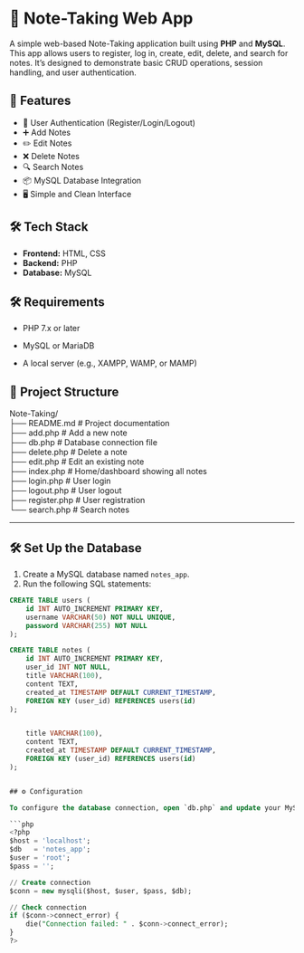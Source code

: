 ﻿# 📝 Note-Taking Web App

A simple web-based Note-Taking application built using **PHP** and **MySQL**. This app allows users to register, log in, create, edit, delete, and search for notes. It’s designed to demonstrate basic CRUD operations, session handling, and user authentication.

## 🚀 Features

- 🔐 User Authentication (Register/Login/Logout)
- ➕ Add Notes
- ✏️ Edit Notes
- ❌ Delete Notes
- 🔍 Search Notes
- 📦 MySQL Database Integration
- 🖥️ Simple and Clean Interface

## 🛠️ Tech Stack

- **Frontend:** HTML, CSS
- **Backend:** PHP
- **Database:** MySQL

## 🛠️ Requirements
- PHP 7.x or later

- MySQL or MariaDB

- A local server (e.g., XAMPP, WAMP, or MAMP)



## 📁 Project Structure

Note-Taking/ <br>
├── README.md           # Project documentation <br>
├── add.php             # Add a new note<br>
├── db.php              # Database connection file<br>
├── delete.php          # Delete a note<br>
├── edit.php            # Edit an existing note<br>
├── index.php           # Home/dashboard showing all notes<br>
├── login.php           # User login<br>
├── logout.php          # User logout<br>
├── register.php        # User registration<br>
└── search.php          # Search notes<br>




---

## 🛠️ Set Up the Database

1. Create a MySQL database named `notes_app`.
2. Run the following SQL statements:

```sql
CREATE TABLE users (
    id INT AUTO_INCREMENT PRIMARY KEY,
    username VARCHAR(50) NOT NULL UNIQUE,
    password VARCHAR(255) NOT NULL
);

CREATE TABLE notes (
    id INT AUTO_INCREMENT PRIMARY KEY,
    user_id INT NOT NULL,
    title VARCHAR(100),
    content TEXT,
    created_at TIMESTAMP DEFAULT CURRENT_TIMESTAMP,
    FOREIGN KEY (user_id) REFERENCES users(id)
);


    title VARCHAR(100),
    content TEXT,
    created_at TIMESTAMP DEFAULT CURRENT_TIMESTAMP,
    FOREIGN KEY (user_id) REFERENCES users(id)
);


## ⚙️ Configuration

To configure the database connection, open `db.php` and update your MySQL credentials:

```php
<?php
$host = 'localhost';
$db   = 'notes_app';
$user = 'root';
$pass = '';

// Create connection
$conn = new mysqli($host, $user, $pass, $db);

// Check connection
if ($conn->connect_error) {
    die("Connection failed: " . $conn->connect_error);
}
?>

